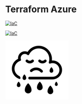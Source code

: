 # Terraform Azure

[![IaC](https://app.soluble.cloud/api/v1/public/badges/29806409-2b47-4f26-9fb5-b6a865b5eee0.svg)](https://app.soluble.cloud/repos/details/github.com/insecurecorp/terraform-azure)  

[![IaC](https://app.demo.soluble.cloud/api/v1/public/badges/3aab02ce-f1c9-414d-a487-dd5e40d303ee.svg)](https://app.demo.soluble.cloud/repos/details/github.com/insecurecorp/terraform-azure)  

![demo](.images/sad-cloud.png)

